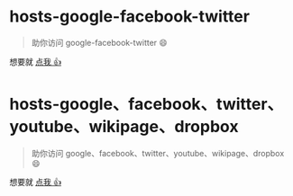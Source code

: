 # hosts-google-facebook-twitter

> 助你访问 google-facebook-twitter :smile:

想要就 [点我 :+1: ](https://github.com/xiaobeicn/hosts-google-facebook-twitter/blob/master/hosts.txt)

# hosts-google、facebook、twitter、youtube、wikipage、dropbox

> 助你访问 google、facebook、twitter、youtube、wikipage、dropbox :smile:

想要就 [点我 :+1: ](https://github.com/xiaobeicn/hosts-google-facebook-twitter/blob/master/hosts-all.txt)
